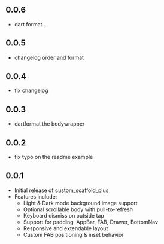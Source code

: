 ## 0.0.6

* dart format .

## 0.0.5

* changelog order and format

## 0.0.4

* fix changelog

## 0.0.3

* dartformat the bodywrapper

## 0.0.2

* fix typo on the readme example

## 0.0.1

* Initial release of custom_scaffold_plus
* Features include:
  * Light & Dark mode background image support
  * Optional scrollable body with pull-to-refresh
  * Keyboard dismiss on outside tap
  * Support for padding, AppBar, FAB, Drawer, BottomNav
  * Responsive and extendable layout
  * Custom FAB positioning & inset behavior

